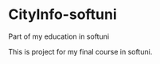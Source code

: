 # CityInfo-softuni
Part of my education in softuni

This is project for my final course in softuni.
